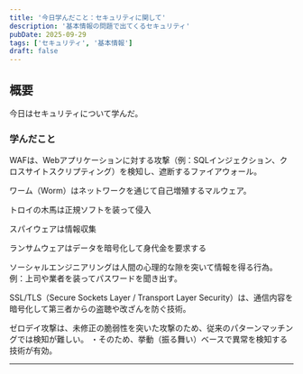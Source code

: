 ```yaml
---
title: '今日学んだこと：セキュリティに関して'
description: '基本情報の問題で出てくるセキュリティ'
pubDate: 2025-09-29
tags: ['セキュリティ', '基本情報']
draft: false
---
```


## 概要

今日はセキュリティについて学んだ。

### 学んだこと

WAFは、Webアプリケーションに対する攻撃（例：SQLインジェクション、クロスサイトスクリプティング）を検知し、遮断するファイアウォール。

ワーム（Worm）はネットワークを通じて自己増殖するマルウェア。

トロイの木馬は正規ソフトを装って侵入

スパイウェアは情報収集

ランサムウェアはデータを暗号化して身代金を要求する

ソーシャルエンジニアリングは人間の心理的な隙を突いて情報を得る行為。
例：上司や業者を装ってパスワードを聞き出す。

SSL/TLS（Secure Sockets Layer / Transport Layer Security）は、通信内容を暗号化して第三者からの盗聴や改ざんを防ぐ技術。

ゼロデイ攻撃は、未修正の脆弱性を突いた攻撃のため、従来のパターンマッチングでは検知が難しい。
・そのため、挙動（振る舞い）ベースで異常を検知する技術が有効。

---